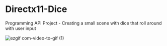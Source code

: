 # Directx11-Dice
Programming API Project - Creating a small scene with dice that roll around with user input

![ezgif com-video-to-gif (1)](https://github.com/Harvey-Fleming/Directx11-Dice/assets/94860455/c509d660-d747-4262-adc5-66338322b214)

